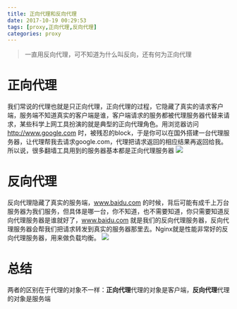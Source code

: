 ```yaml
---
title: 正向代理和反向代理
date: 2017-10-19 00:29:53
tags: [proxy,正向代理,反向代理]
categories: proxy
---
```

> 一直用反向代理，可不知道为什么叫反向，还有何为正向代理

# 正向代理
我们常说的代理也就是只正向代理，正向代理的过程，它隐藏了真实的请求客户端，服务端不知道真实的客户端是谁，客户端请求的服务都被代理服务器代替来请求，某些科学上网工具扮演的就是典型的正向代理角色。用浏览器访问 http://www.google.com 时，被残忍的block，于是你可以在国外搭建一台代理服务器，让代理帮我去请求google.com，代理把请求返回的相应结果再返回给我。所以说，很多翻墙工具用到的服务器基本都是正向代理服务器
[![](http://idiotsky.top/images1/proxy-reverse-proxy-1.jpg)](http://idiotsky.top/images1/proxy-reverse-proxy-1.jpg)
<!-- more -->

# 反向代理
反向代理隐藏了真实的服务端，www.baidu.com 的时候，背后可能有成千上万台服务器为我们服务，但具体是哪一台，你不知道，也不需要知道，你只需要知道反向代理服务器是谁就好了，www.baidu.com 就是我们的反向代理服务器，反向代理服务器会帮我们把请求转发到真实的服务器那里去。Nginx就是性能非常好的反向代理服务器，用来做负载均衡。
[![](http://idiotsky.top/images1/proxy-reverse-proxy-2.jpg)](http://idiotsky.top/images1/proxy-reverse-proxy-2.jpg)

# 总结
两者的区别在于代理的对象不一样：**正向代理**代理的对象是客户端，**反向代理**代理的对象是服务端